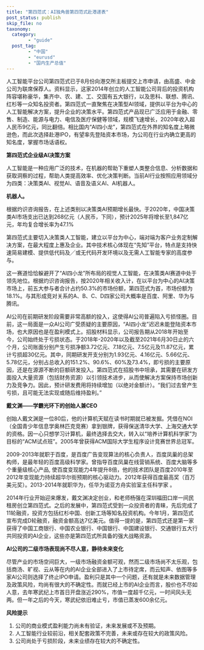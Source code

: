 ```yaml
---
title: "第四范式：AI独角兽第四范式赴港递表"
post_status: publish
skip_file: no
taxonomy:
  category:
        - "guide"
  post_tag:
        - "中国"
        - "eurusd"
        - "国内生产总值"
---
```


人工智能平台公司第四范式已于8月份向港交所主板提交上市申请，由高盛、中金公司为联席保荐人。资料显示，这家2014年创立的人工智能公司背后的投资机构阵容堪称豪华，集齐中、农、建、工、交国有五大银行，以及思科、联想、腾讯、红杉等一众知名投资者。第四范式一直聚焦在决策型AI领域，提供以平台为中心的人工智能解决方案，提升企业的决策水平。第四范式产品现已广泛应用于金融、零售、制造、能源与电力、电信及医疗保健等领域，规模飞速增长，2020年收入超人民币9亿元，同比翻倍。相比国内“AI四小龙”，第四范式在外界的知名度上略微逊色，而此次选择赴港IPO，有望率先登陆资本市场，为公司在行业内确立更高的知名度，掌握市场话语权。

**第四范式企业级AI决策方案**

人工智能是一种应用广泛的技术，在机器的帮助下重塑人类整合信息、分析数据和获取洞察的过程，帮助人类提高效率、优化决策判断。当前AI行业按照应用领域分为四类：决策类AI、视觉AI、语音及语义AI、AI机器人。

**机器人。**

根据灼识咨询报告，在上述类别以决策类AI预期增长最快。于2020年，中国决策类AI市场支出已达到268亿元（人民币，下同），预计2025年将增长至1,847亿元，年均复合增长率为47.1%

第四范式主要切入决策类人工智能，建立以平台为中心，端对端为客户业务定制解决方案，在最大程度上惠及企业。其中技术核心体现在“先知”平台，特点是支持快速简易建模、提供低代码及╱或无代码开发环境以及无需人工智能专家的高度参与。

这一赛道恰恰躲避开了“AI四小龙”所布局的视觉人工智能，在决策类AI赛道中处于领先地位。根据灼识咨询报告，按2020年相关收入计，在以平台为中心的AI决策市场上，前五大参与者合计占约50.3%的市场份额，第四范式为首，市场份额为18.1%。与其形成竞对关系的A、B、C、D四家公司大概率是百度、阿里、华为与腾讯。

AI公司在前期研发阶段需要非常高额的投入，这使得AI公司普遍陷入亏损怪圈。目前，这一局面是一众AI公司广受质疑的主要原因，“AI四小龙”迟迟未能登陆资本市场，也大原因也是在盈利模式上。招股材料显示，公司报告期从2018年开始至今，公司始终处于亏损状态。于2018年-2020年以及截至2021年6月30日止的六个月，公司账面分别产生亏损净额3.72亿元、7.18亿元、7.5亿元及11.87亿元，累计亏损超30亿元。其中，同期研发开支分别为1.93亿元、4.16亿元、5.66亿元、5.78亿元，分别占总收入的151.2%、90.6%、60%及73.4%，即亏损的主要原因，还是在源源不断的巨额研发投入。第四范式在招股书中坦承，其需要在研发方面投入大量资源（包括财务资源）以引领技术进步，从而使解决方案保持市场创新力及竞争力。因此，预计研发费用将持续增加（以绝对金额计）。“我们过去曾产生亏损，且可能无法实现或随后维持盈利。”

**戴文渊——学霸光环下的创始人兼CEO**

创始人戴文渊是一位80后，他的计算机天赋在读书时期就已被发掘。凭借在NOI（全国青少年信息学奥林匹克竞赛）拿到银牌，获得保送清华大学、上海交通大学的资格。因一心只想学习计算机，最终选择去交大，转入以“培养计算机科学家”为目标的“ACM试点班”。2005年曾获得ACM国际大学生程序设计竞赛世界总冠军。

2009-2013年就职于百度，是百度广告变现算法的核心负责人，百度凤巢的总架构师，是最年轻的百度高级科学家。曾指导百度凤巢在线营销系统、百度大脑等多个重量级核心产品, 使百度变现能力4年提升8倍，他的技术团队是百度2010年至2012年变现能力持续超华尔街预期的核心驱动力。2012年获得百度最高奖（百万美元奖）。2013-2014年就职华为，任华为诺亚方舟实验室主任科学家 。

2014年行业开始迎来爆发，戴文渊决定创业，和老师杨强在深圳福田口岸一间民租房创立第四范式。之后的发展中，第四范式受到一众投资者的青睐，先后完成了11轮融资，投资方包括红杉中国、创新工场等知名投资机构。今年1月，第四范式宣布完成D轮融资，融资金额高达7亿美元。值得一提的是，第四范式还是第一家获得了中国工商银行、中国农业银行、中国银行、中国建设银行、交通银行五大行共同投资的AI企业，这些亦是第四范式所具备的强大战略资源。

**AI公司的二级市场表现尚不尽人意，静待未来变化**

尽管产业的市场空间巨大，一级市场融资金额可观，然而二级市场尚不太乐观，包括商汤、旷视、云从等在内的AI企业全部进入了上市待定席，而云知声、依图等多家AI公司则选择了终止IPO申请。盈利只是其中一个问题，还有就是未来数据管理及政策风险，均尚有很大的不确定性。而就已经上市的AI企业而言，股价也不尽如人意，去年寒武纪上市首日开盘涨近290%，市值一度超千亿元，一时间风头无两。但一年之后的今天，寒武纪依旧难止亏，市值已蒸发600余亿元。

**风险提示**

1. 公司的商业模式盈利能力尚未有验证，未来发展或不及预期。
2. 人工智能行业较前沿，相关配套政策不完善，未来或存在较大的政策风险。
3. 公司尚处于亏损阶段，未来业绩存在较大的不确定性。
